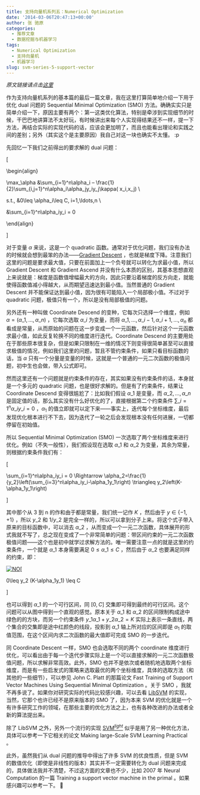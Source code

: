 ```yaml
---
title: 支持向量机系列五：Numerical Optimization
date: '2014-03-06T20:47:13+00:00'
author: 张 驰原
categories:
  - 推荐文章
  - 数据挖掘与机器学习
tags:
  - Numerical Optimization
  - 支持向量机
  - 机器学习
slug: svm-series-5-support-vector
---
```


_原文链接请点击<a href="http://blog.pluskid.org/?p=696" target="_blank">这里</a>_

作为支持向量机系列的基本篇的最后一篇文章，我在这里打算简单地介绍一下用于优化 dual 问题的 Sequential Minimal Optimization (SMO) 方法。确确实实只是简单介绍一下，原因主要有两个：第一这类优化算法，特别是牵涉到实现细节的时候，干巴巴地讲算法不太好玩，有时候讲出来每个人实现得结果还不一样，提一下方法，再结合实际的实现代码的话，应该会更加明了，而且也能看出理论和实践之间的差别；另外（其实这个是主要原因）我自己对这一块也确实不太懂。 :p

<!--more-->先回忆一下我们之前得出的要求解的 dual 问题：

\[
  
\begin{align}
  
\max\_\alpha &\sum\_{i=1}^n\alpha\_i &#8211; \frac{1}{2}\sum\_{i,j=1}^n\alpha\_i\alpha\_jy\_iy\_j\kappa( x\_i,x\_j) \\
  
s.t., &0\leq \alpha_i\leq C, i=1,\ldots,n \\
  
&\sum\_{i=1}^n\alpha\_iy_i = 0
  
\end{align}
  
\]

对于变量 $\alpha$ 来说，这是一个 quadratic 函数。通常对于优化问题，我们没有办法的时候就会想到最笨的办法——[Gradient Descent](http://en.wikipedia.org/wiki/Gradient_descent) ，也就是梯度下降。注意我们这里的问题是要求最大值，只要在前面加上一个负号就可以转化为求最小值，所以 Gradient Descent 和 Gradient Ascend 并没有什么本质的区别，其基本思想直观上来说就是：梯度是函数值增幅最大的方向，因此只要沿着梯度的反方向走，就能使得函数值减小得越大，从而期望迅速达到最小值。当然普通的 Gradient Descent 并不能保证达到最小值，因为很有可能陷入一个局部极小值。不过对于 quadratic 问题，极值只有一个，所以是没有局部极值的问题。

另外还有一种叫做 Coordinate Descend 的变种，它每次只选择一个维度，例如 $\alpha=(\alpha\_1,\ldots,\alpha\_n)$ ，它每次选取 $\alpha\_i$ 为变量，而将 $\alpha\_1,\ldots,\alpha\_{i-1},\alpha\_{i+1},\ldots,\alpha_n$ 都看成是常量，从而原始的问题在这一步变成一个一元函数，然后针对这个一元函数求最小值，如此反复轮换不同的维度进行迭代。Coordinate Descend 的主要用处在于那些原本很复杂，但是如果只限制在一维的情况下则变得很简单甚至可以直接求极值的情况，例如我们这里的问题，暂且不管约束条件，如果只看目标函数的话，当 $\alpha$ 只有一个分量是变量的时候，这就是一个普通的一元二次函数的极值问题，初中生也会做，带入公式即可。

然而这里还有一个问题就是约束条件的存在，其实如果没有约束条件的话，本身就是一个多元的 quadratic 问题，也是很好求解的。但是有了约束条件，结果让 Coordinate Descend 变得很尴尬了：比如我们假设 $\alpha\_1$ 是变量，而 $\alpha\_2,\ldots,\alpha\_n$ 是固定值的话，那么其实没有什么好优化的了，直接根据第二个约束条件 $\sum\_{i=1}^n\alpha\_iy\_i = 0$ ，$\alpha_1$ 的值立即就可以定下来——事实上，迭代每个坐标维度，最后发现优化根本进行不下去，因为迭代了一轮之后会发现根本没有任何进展，一切都停留在初始值。

所以 Sequential Minimal Optimization (SMO) 一次选取了两个坐标维度来进行优化。例如（不失一般性），我们假设现在选取 $\alpha\_1$ 和 $\alpha\_2$ 为变量，其余为常量，则根据约束条件我们有：

\[
  
\sum\_{i=1}^n\alpha\_iy\_i = 0 \Rightarrow \alpha\_2=\frac{1}{y\_2}\left(\sum\_{i=3}^n\alpha\_iy\_i-\alpha\_1y\_1\right) \triangleq y\_2\left(K-\alpha\_1y_1\right)
  
\]

其中那个从 3 到 n 的作和由于都是常量，我们统一记作 $K$ ，然后由于 $y\in\{-1,+1\}$ ，所以 $y\_2$ 和 $1/y\_2$ 是完全一样的，所以可以拿到分子上来。将这个式子带入原来的目标函数中，可以消去 $\alpha\_2$ ，从而变成一个一元二次函数，具体展开的形式我就不写了，总之现在变成了一个非常简单的问题：带区间约束的一元二次函数极值问题——这个也是初中就学过求解方法的。唯一需要注意一点的就是这里的约束条件，一个就是 $\alpha\_1$ 本身需要满足 $0\leq\alpha\_1\leq C$ ，然后由于 $\alpha\_2$ 也要满足同样的约束，即：
  
[![NO](https://cos.name/wp-content/uploads/2014/03/NO.png)](https://cos.name/wp-content/uploads/2014/03/NO.png)\[
  
0\leq y\_2 (K-\alpha\_1y_1) \leq C
  
\]

也可以得到 $\alpha\_1$ 的一个可行区间，同 $[0,C]$ 交集即可得到最终的可行区间。这个问题可以从图中得到一个直观的感觉。原本关于 $\alpha\_1$ 和 $\alpha\_2$ 的区间限制构成途中绿色的的方块，而另一个约束条件 $y\_1\alpha\_1 + y\_2\alpha\_2 = K$ 实际上表示一条直线，两个集合的交集即是途中红颜色的线段，投影到 $\alpha\_1$ 轴上所对应的区间即是 $\alpha_1$ 的取值范围，在这个区间内求二次函数的最大值即可完成 SMO 的一步迭代。

同 Coordinate Descent 一样，SMO 也会选取不同的两个 coordinate 维度进行优化，可以看出由于每一个迭代步骤实际上是一个可以直接求解的一元二次函数极值问题，所以求解非常高效。此外，SMO 也并不是依次或者随机地选取两个坐标维度，而是有一些启发式的策略来选取最优的两个坐标维度，具体的选取方法（和其他的一些细节），可以参见 John C. Platt 的那篇论文 Fast Training of Support Vector Machines Using Sequential Minimal Optimization 。关于 SMO ，我就不再多说了。如果你对研究实际的代码比较感兴趣，可以去看 [LibSVM](http://www.csie.ntu.edu.tw/~cjlin/libsvm/) 的实现，当然，它那个也许已经不是原来版本的 SMO 了，因为本来 SVM 的优化就是一个有许多研究工作的领域，在那些主要的优化方法之上，也有各种改进的办法或者全新的算法提出来。

除了 LibSVM 之外，另外一个流行的实现 [SVM<sup><i>light</i></sup>](http://svmlight.joachims.org/) 似乎是用了另一种优化方法，具体可以参考一下它相关的论文 Making large-Scale SVM Learning Practical 。

此外，虽然我们从 dual 问题的推导中得出了许多 SVM 的优良性质，但是 SVM 的数值优化（即使是非线性的版本）其实并不一定需要转化为 dual 问题来完成的，具体做法我并不清楚，不过这方面的文章也不少，比如 2007 年 Neural Computation 的一篇 Training a support vector machine in the primal 。如果感兴趣可以参考一下。 🙂
